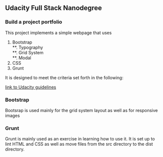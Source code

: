 ## Udacity Full Stack Nanodegree 
### Build a project portfolio

This project implements a simple webpage that uses

1. Bootstrap  
**. Typography  
**. Grid System  
**. Modal  
2. CSS
3. Grunt

It is designed to meet the criteria set forth in the following:

[link to Udacity guidelines](https://review.udacity.com/#!/rubrics/45/view)

### Bootstrap
Bootsrap is used mainly for the grid system layout as well as for responsive
images

### Grunt
Grunt is mainly used as an exercise in learning how to use it.  It is set up to
lint HTML and CSS as well as move files from the src directory to the dist
directory.
